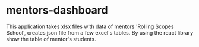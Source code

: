 # mentors-dashboard
This application takes xlsx files with data of mentors 'Rolling Scopes School', creates json file from a few excel's tables. 
By using the react library show the table of mentor's students. 
